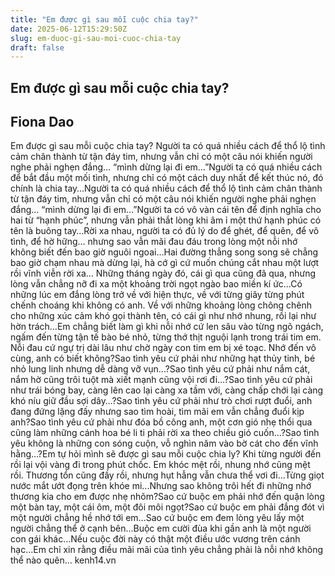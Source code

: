 ```yaml
---
title: "Em được gì sau mỗi cuộc chia tay?"
date: 2025-06-12T15:29:50Z
slug: em-duoc-gi-sau-moi-cuoc-chia-tay
draft: false
---
```


## Em được gì sau mỗi cuộc chia tay?

## Fiona Dao

Em được gì sau mỗi cuộc chia tay?
 Người ta có quá nhiều cách để thổ lộ tình cảm chân thành từ tận đáy tim, nhưng vẫn chỉ có một câu nói khiến người nghe phải nghẹn đắng… “mình dừng lại đi em…”Người ta có quá nhiều cách để bắt đầu một mối tình, nhưng chỉ có một cách duy nhất để kết thúc nó, đó chính là chia tay…Người ta có quá nhiều cách để thổ lộ tình cảm chân thành từ tận đáy tim, nhưng vẫn chỉ có một câu nói khiến người nghe phải nghẹn đắng… “mình dừng lại đi em…”Người ta có vô vàn cái tên để định nghĩa cho hai từ “hạnh phúc”, nhưng vẫn phải thắt lòng khi âm ỉ một thứ hạnh phúc có tên là buông tay…Rời xa nhau, người ta có đủ lý do để ghét, để quên, để vô tình, để hờ hững… nhưng sao vẫn mãi đau đáu trong lòng một nỗi nhớ không biết đến bao giờ nguôi ngoai…Hai đường thẳng song song sẽ chẳng bao giờ chạm nhau mà dừng lại, hà cớ gì cứ muốn chúng cắt nhau một lượt rồi vĩnh viễn rời xa… Những tháng ngày đó, cái gì qua cũng đã qua, nhưng lòng vẫn chẳng nỡ đi xa một khoảng trời ngọt ngào bao miền kí ức…Có những lúc em đắng lòng trở về với hiện thực, về với từng giây từng phút chếnh choáng khi không có anh. Về với những khoảng lòng chông chênh cho những xúc cảm khó gọi thành tên, có cái gì như nhớ nhung, rồi lại như hờn trách…Em chẳng biết làm gì khi nỗi nhớ cứ len sâu vào từng ngõ ngách, ngấm đến từng tận tế bào bé nhỏ, từng thớ thịt nguội lạnh trong trái tim em. Nỗi đau cứ ngự trị dài lâu như chờ ngày con tim em bị xé toạc. Nhớ đến vô cùng, anh có biết không?Sao tình yêu cứ phải như những hạt thủy tinh, bé nhỏ lung linh nhưng dễ dàng vỡ vụn…?Sao tình yêu cứ phải như nắm cát, nắm hờ cũng trôi tuột mà xiết mạnh cũng vội rơi đi…?Sao tình yêu cứ phải như trái bóng bay, càng lên cao lại càng xa tầm với, càng chấp chới lại càng khó níu giữ đầu sợi dây…?Sao tình yêu cứ phải như trò chơi rượt đuổi, anh đang đứng lặng đấy nhưng sao tìm hoài, tìm mãi em vẫn chẳng đuổi kịp anh?Sao tình yêu cứ phải như đóa bồ công anh, một cơn gió nhẹ thổi qua cũng làm những cánh hoa bé li ti phải rời xa theo chiều gió cuốn…?Sao tình yêu không là những con sóng cuộn, vỗ nghìn năm vào bờ cát cho đến vĩnh hằng…?Em tự hỏi mình sẽ được gì sau mỗi cuộc chia ly? Khi từng người đến rồi lại vội vàng đi trong phút chốc. Em khóc mệt rồi, nhung nhớ cũng mệt rồi. Thương tổn cũng đầy rồi, nhưng hụt hẫng vẫn chưa thể vơi đi…Từng giọt nước mắt ướt đọng trên khóe mi...Nhưng sao không trôi hết đi những nhớ thương kia cho em được nhẹ nhõm?Sao cứ buộc em phải nhớ đến quặn lòng một bàn tay, một cái ôm, một đôi môi ngọt?Sao cứ buộc em phải đắng đót vì một người chẳng hề nhớ tới em…Sao cứ buộc em đem lòng yêu lấy một người chẳng thể ở cạnh bên...Buộc em cười đùa khi gần anh là một người con gái khác…Nếu cuộc đời này có thật một điều ước vương trên cánh hạc...Em chỉ xin rằng điều mãi mãi của tình yêu chẳng phải là nỗi nhớ không thể nào quên… kenh14.vn